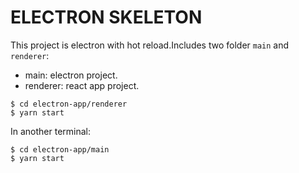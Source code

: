 ELECTRON SKELETON
===

This project is electron with hot reload.Includes two folder `main` and `renderer`:

- main: electron project.
- renderer: react app project.

```shell
$ cd electron-app/renderer
$ yarn start
```

In another terminal:

```shell
$ cd electron-app/main
$ yarn start
```